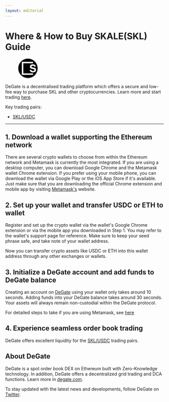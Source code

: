 ```yaml
---
layout: editorial
---
```


# Where & How to Buy SKALE(SKL) Guide

<figure><img src="../.gitbook/assets/skl_0x00c83aecc790e8a4453e5dd3b0b4b3680501a7a71723121351268.jpg" alt="SKL" width="64" style="border-radius: 50%;"><figcaption></figcaption></figure>

DeGate is a decentralised trading platform which offers a secure and low-fee way to purchase SKL and other cryptocurrencies. Learn more and start trading [here](https://app.degate.com/trade/USDC/0x00c83aecc790e8a4453e5dd3b0b4b3680501a7a7?utm_source=howtobuy).&#x20;

Key trading pairs:

* [SKL/USDC](https://app.degate.com/trade/USDC/0x00c83aecc790e8a4453e5dd3b0b4b3680501a7a7?utm_source=howtobuy)

***

## 1. Download a wallet supporting the Ethereum network

There are several crypto wallets to choose from within the Ethereum network and Metamask is currently the most integrated. If you are using a desktop computer, you can download Google Chrome and the Metamask wallet Chrome extension. If you prefer using your mobile phone, you can download the wallet via Google Play or the iOS App Store if it's available. Just make sure that you are downloading the official Chrome extension and mobile app by visiting [Metamask's](https://metamask.io/) website.

## 2. Set up your wallet and transfer USDC or ETH to wallet

Register and set up the crypto wallet via the wallet's Google Chrome extension or via the mobile app you downloaded in Step 1. You may refer to the wallet's support page for reference. Make sure to keep your seed phrase safe, and take note of your wallet address.&#x20;

Now you can transfer crypto assets like USDC or ETH into this wallet address through any other exchanges or wallets.

## 3. Initialize a DeGate account and add funds to DeGate balance

Creating an account on [DeGate](https://app.degate.com/?utm_source=SKL_howtobuy) using your wallet only takes around 10 seconds. Adding funds into your DeGate balance takes around 30 seconds. Your assets will always remain non-custodial within the DeGate protocol.

For detailed steps to take if you are using Metamask, see [here](https://docs.degate.com/v/product_en/main-features/wallet-connectivity/metamask)

## 4. Experience seamless order book trading

DeGate offers excellent liquidity for the [SKL/USDC](https://app.degate.com/trade/USDC/0x00c83aecc790e8a4453e5dd3b0b4b3680501a7a7?utm_source=howtobuy) trading pairs.&#x20;

## About DeGate

DeGate is a spot order book DEX on Ethereum built with Zero-Knowledge technology. In addition, DeGate offers a decentralized grid trading and DCA functions. Learn more in [degate.com](https://degate.com/?utm_source=SKL_howtobuy).

To stay updated with the latest news and developments, follow DeGate on [Twitter](https://twitter.com/degatedex).
